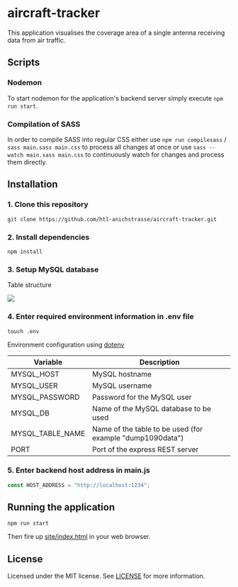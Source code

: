 # aircraft-tracker

This application visualises the coverage area of a single antenna receiving data from air traffic. 

## Scripts

### Nodemon 

To start nodemon for the application's backend server simply execute `npm run start`.

### Compilation of SASS

In order to compile SASS into regular CSS either use `npm run compilesass` / `sass main.sass main.css` to process all changes at once or use `sass --watch main.sass main.css` to continuously watch for changes and process them directly.

## Installation

### 1. Clone this repository

```
git clone https://github.com/htl-anichstrasse/aircraft-tracker.git
```

### 2. Install dependencies

```
npm install
```

### 3. Setup MySQL database

Table structure

![](https://cdn.discordapp.com/attachments/290945213063757824/698994310422724878/unknown.png)

### 4. Enter required environment information in .env file

```
touch .env
```

Environment configuration using [dotenv](https://www.npmjs.com/package/dotenv)

| Variable | Description |
|---|---|
| MYSQL_HOST | MySQL hostname |
| MYSQL_USER | MySQL username |
| MYSQL_PASSWORD | Password for the MySQL user |
| MYSQL_DB | Name of the MySQL database to be used |
| MYSQL_TABLE_NAME | Name of the table to be used (for example "dump1090data") |
| PORT | Port of the express REST server |

### 5. Enter backend host address in main.js

```javascript
const HOST_ADDRESS = "http://localhost:1234";
```

## Running the application

```
npm run start
```

Then fire up [site/index.html](site/index.html) in your web browser.

## License

Licensed under the MIT license. See [LICENSE](LICENSE) for more information.
